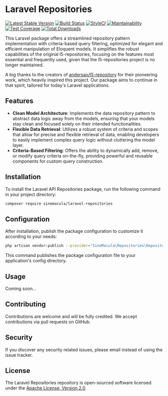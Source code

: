 # Laravel Repositories

[![Latest Stable Version](http://poser.pugx.org/sinemacula/laravel-repositories/v)](https://packagist.org/packages/sinemacula/laravel-repositories)
[![Build Status](https://github.com/sinemacula/laravel-repositories/actions/workflows/tests.yml/badge.svg?branch=master)](https://github.com/sinemacula/laravel-repositories/actions/workflows/tests.yml)
[![StyleCI](https://github.styleci.io/repos/787662248/shield?style=flat&branch=master)](https://github.styleci.io/repos/787662248)
[![Maintainability](https://api.codeclimate.com/v1/badges/d7efec236c6db6d92f2d/maintainability)](https://codeclimate.com/github/sinemacula/laravel-repositories/maintainability)
[![Test Coverage](https://api.codeclimate.com/v1/badges/d7efec236c6db6d92f2d/test_coverage)](https://codeclimate.com/github/sinemacula/laravel-repositories/test_coverage)
[![Total Downloads](http://poser.pugx.org/sinemacula/laravel-repositories/downloads)](https://packagist.org/packages/sinemacula/laravel-repositories)

This Laravel package offers a streamlined repository pattern implementation with criteria-based query filtering,
optimized for elegant and efficient manipulation of Eloquent models. It simplifies the robust capabilities of the
original l5-repositories, focusing on the features most essential and frequently used, given that the l5-repositories
project is no longer maintained.

A big thanks to the creators of [andersao/l5-repository](https://github.com/andersao/l5-repository) for their pioneering
work, which heavily inspired this project. Our package aims to continue in that spirit, tailored for today's Laravel
applications.

## Features

- **Clean Model Architecture**: Implements the data repository pattern to abstract data logic away from the models,
  ensuring that your models stay clean and focused solely on their intended functionalities.
- **Flexible Data Retrieval**: Utilizes a robust system of criteria and scopes that allow for precise and flexible
  retrieval of data, enabling developers to easily implement complex query logic without cluttering the model layer.
- **Criteria-Based Filtering**: Offers the ability to dynamically add, remove, or modify query criteria on-the-fly,
  providing powerful and reusable components for custom query construction.

## Installation

To install the Laravel API Repositories package, run the following command in your project directory:

```bash
composer require sinemacula/laravel-repositories
```

## Configuration

After installation, publish the package configuration to customize it according to your needs:

```bash
php artisan vendor:publish --provider="SineMacula\Repositories\RepositoryServiceProvider"
```

This command publishes the package configuration file to your application's config directory.

## Usage

Coming soon...

## Contributing

Contributions are welcome and will be fully credited. We accept contributions via pull requests on GitHub.

## Security

If you discover any security related issues, please email instead of using the issue tracker.

## License

The Laravel Repositories repository is open-sourced software licensed under
the [Apache License, Version 2.0](https://www.apache.org/licenses/LICENSE-2.0).
